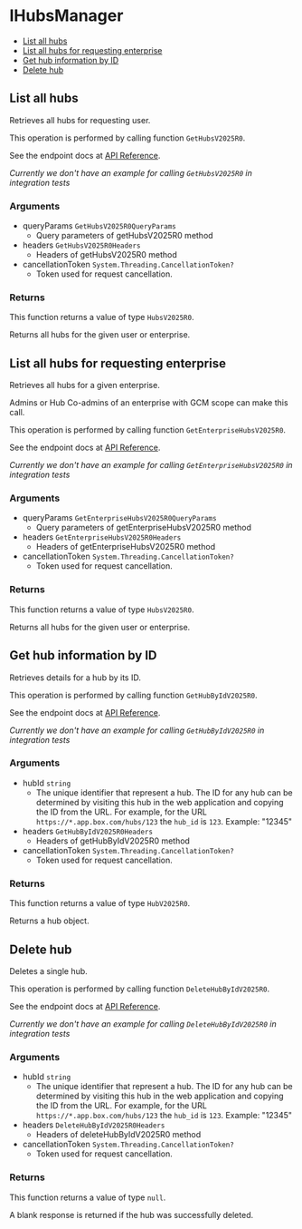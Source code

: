 # IHubsManager


- [List all hubs](#list-all-hubs)
- [List all hubs for requesting enterprise](#list-all-hubs-for-requesting-enterprise)
- [Get hub information by ID](#get-hub-information-by-id)
- [Delete hub](#delete-hub)

## List all hubs

Retrieves all hubs for requesting user.

This operation is performed by calling function `GetHubsV2025R0`.

See the endpoint docs at
[API Reference](https://developer.box.com/reference/v2025.0/get-hubs/).

*Currently we don't have an example for calling `GetHubsV2025R0` in integration tests*

### Arguments

- queryParams `GetHubsV2025R0QueryParams`
  - Query parameters of getHubsV2025R0 method
- headers `GetHubsV2025R0Headers`
  - Headers of getHubsV2025R0 method
- cancellationToken `System.Threading.CancellationToken?`
  - Token used for request cancellation.


### Returns

This function returns a value of type `HubsV2025R0`.

Returns all hubs for the given user or enterprise.


## List all hubs for requesting enterprise

Retrieves all hubs for a given enterprise.

Admins or Hub Co-admins of an enterprise
with GCM scope can make this call.

This operation is performed by calling function `GetEnterpriseHubsV2025R0`.

See the endpoint docs at
[API Reference](https://developer.box.com/reference/v2025.0/get-enterprise-hubs/).

*Currently we don't have an example for calling `GetEnterpriseHubsV2025R0` in integration tests*

### Arguments

- queryParams `GetEnterpriseHubsV2025R0QueryParams`
  - Query parameters of getEnterpriseHubsV2025R0 method
- headers `GetEnterpriseHubsV2025R0Headers`
  - Headers of getEnterpriseHubsV2025R0 method
- cancellationToken `System.Threading.CancellationToken?`
  - Token used for request cancellation.


### Returns

This function returns a value of type `HubsV2025R0`.

Returns all hubs for the given user or enterprise.


## Get hub information by ID

Retrieves details for a hub by its ID.

This operation is performed by calling function `GetHubByIdV2025R0`.

See the endpoint docs at
[API Reference](https://developer.box.com/reference/v2025.0/get-hubs-id/).

*Currently we don't have an example for calling `GetHubByIdV2025R0` in integration tests*

### Arguments

- hubId `string`
  - The unique identifier that represent a hub.  The ID for any hub can be determined by visiting this hub in the web application and copying the ID from the URL. For example, for the URL `https://*.app.box.com/hubs/123` the `hub_id` is `123`. Example: "12345"
- headers `GetHubByIdV2025R0Headers`
  - Headers of getHubByIdV2025R0 method
- cancellationToken `System.Threading.CancellationToken?`
  - Token used for request cancellation.


### Returns

This function returns a value of type `HubV2025R0`.

Returns a hub object.


## Delete hub

Deletes a single hub.

This operation is performed by calling function `DeleteHubByIdV2025R0`.

See the endpoint docs at
[API Reference](https://developer.box.com/reference/v2025.0/delete-hubs-id/).

*Currently we don't have an example for calling `DeleteHubByIdV2025R0` in integration tests*

### Arguments

- hubId `string`
  - The unique identifier that represent a hub.  The ID for any hub can be determined by visiting this hub in the web application and copying the ID from the URL. For example, for the URL `https://*.app.box.com/hubs/123` the `hub_id` is `123`. Example: "12345"
- headers `DeleteHubByIdV2025R0Headers`
  - Headers of deleteHubByIdV2025R0 method
- cancellationToken `System.Threading.CancellationToken?`
  - Token used for request cancellation.


### Returns

This function returns a value of type `null`.

A blank response is returned if the hub was
successfully deleted.



